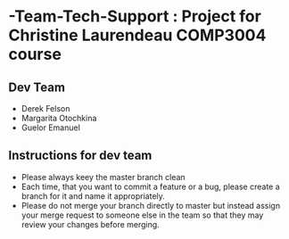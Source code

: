# -Team-Tech-Support : Project for Christine Laurendeau COMP3004 course
## Dev Team
- Derek Felson
- Margarita Otochkina
- Guelor Emanuel

## Instructions for dev team
- Please always keey the master branch clean
- Each time, that you want to commit a feature or a bug, please create a branch for it and name it appropriately.
- Please do not merge your branch directly to master but instead assign your merge request to someone else in the team so that they may review your changes before merging.
